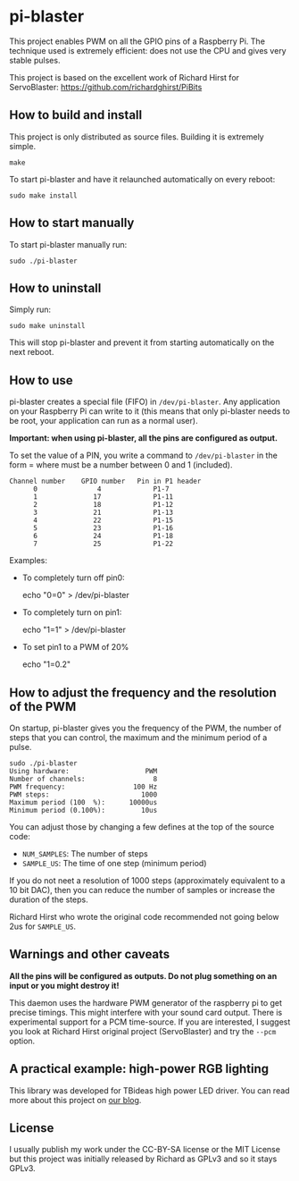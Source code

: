 pi-blaster
==========

This project enables PWM on all the GPIO pins of a Raspberry Pi. The technique used is extremely efficient: does not use the CPU and gives very stable pulses.

This project is based on the excellent work of Richard Hirst for ServoBlaster: https://github.com/richardghirst/PiBits

## How to build and install

This project is only distributed as source files. Building it is extremely simple.

    make

To start pi-blaster and have it relaunched automatically on every reboot:

    sudo make install

## How to start manually

To start pi-blaster manually run:

    sudo ./pi-blaster
    
## How to uninstall

Simply run:

    sudo make uninstall
    
This will stop pi-blaster and prevent it from starting automatically on the next reboot.

## How to use

pi-blaster creates a special file (FIFO) in `/dev/pi-blaster`. Any application on your Raspberry Pi can write to it (this means that only pi-blaster needs to be root, your application can run as a normal user).

**Important: when using pi-blaster, all the pins are configured as output.**

To set the value of a PIN, you write a command to `/dev/pi-blaster` in the form <channel>=<value> where <value> must be a number between 0 and 1 (included).

    Channel number    GPIO number   Pin in P1 header
          0               4             P1-7
          1              17             P1-11
          2              18             P1-12
          3              21             P1-13
          4              22             P1-15
          5              23             P1-16
          6              24             P1-18
          7              25             P1-22

Examples:
  * To completely turn off pin0: 

    echo "0=0" > /dev/pi-blaster

  * To completely turn on pin1:

    echo "1=1" > /dev/pi-blaster

  * To set pin1 to a PWM of 20%

    echo "1=0.2"

## How to adjust the frequency and the resolution of the PWM

On startup, pi-blaster gives you the frequency of the PWM, the number of steps that you can control, the maximum and the minimum period of a pulse.

    sudo ./pi-blaster
    Using hardware:                   PWM
    Number of channels:                 8
    PWM frequency:                 100 Hz
    PWM steps:                       1000
    Maximum period (100  %):      10000us
    Minimum period (0.100%):         10us  

You can adjust those by changing a few defines at the top of the source code:

 * `NUM_SAMPLES`: The number of steps
 * `SAMPLE_US`: The time of one step (minimum period)

If you do not neet a resolution of 1000 steps (approximately equivalent to a 10 bit DAC), then you can reduce the number of samples or increase the duration of the steps.

Richard Hirst who wrote the original code recommended not going below 2us for `SAMPLE_US`.

## Warnings and other caveats

**All the pins will be configured as outputs. Do not plug something on an input or you might destroy it!**

This daemon uses the hardware PWM generator of the raspberry pi to get precise timings. This might interfere with your sound card output.
There is experimental support for a PCM time-source. If you are interested, I suggest you look at Richard Hirst original project (ServoBlaster) and try the `--pcm` option.

## A practical example: high-power RGB lighting

This library was developed for TBideas high power LED driver. You can read more about this project on [our blog][blog].

## License

I usually publish my work under the CC-BY-SA license or the MIT License but this project was initially released by Richard as GPLv3 and so it stays GPLv3.

[blog]: http://www.tbideas.com/blog/2013/02/controling-a-high-power-rgb-led-with-a-raspberry-pi/